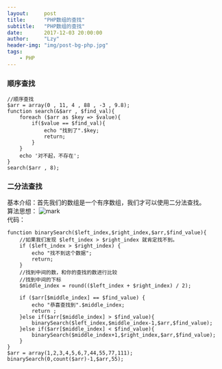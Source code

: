 ```yaml
---
layout:     post
title:      "PHP数组的查找"
subtitle:   "PHP数组的查找"
date:       2017-12-03 20:00:00
author:     "Lzy"
header-img: "img/post-bg-php.jpg"
tags:
    - PHP
---
```

### 顺序查找    

```
//顺序查找
$arr = array(0 , 11, 4 , 88 , -3 , 9.8);
function search(&$arr , $find_val){
	foreach ($arr as $key => $value){
		if($value == $find_val){
			echo "找到了".$key;
			return;
		}
	}
	echo '对不起，不存在';
}
search($arr , 8);
```

### 二分法查找  
基本介绍：首先我们的数组是一个有序数组，我们才可以使用二分法查找。  
算法思想：
![mark](http://oyy6ppgxt.bkt.clouddn.com/blog/171203/Fk5C3l0Fdc.png?imageslim)  
代码：  

```
function binarySearch($left_index,$right_index,$arr,$find_value){
	//如果我们发现 $left_index > $right_index 就肯定找不到。
	if ($left_index > $right_index) {
		echo "找不到这个数据";
		return;
	}
	//找到中间的数，和你的查找的数进行比较
	//找到中间的下标
	$middle_index = round(($left_index + $right_index) / 2);

	if ($arr[$middle_index] == $find_value) {
		echo "恭喜查找到".$middle_index;
		return ;
	}else if($arr[$middle_index] > $find_value){
		binarySearch($left_index,$middle_index-1,$arr,$find_value);
	}else if($arr[$middle_index] < $find_value){
		binarySearch($middle_index+1,$right_index,$arr,$find_value);
	}
}
$arr = array(1,2,3,4,5,6,7,44,55,77,111);
binarySearch(0,count($arr)-1,$arr,55);
```
